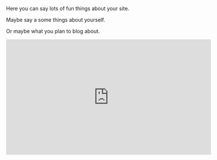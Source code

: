Here you can say lots of fun things about your site.

Maybe say a some things about yourself.

Or maybe what you plan to blog about.

<iframe width="560" height="315" src="https://www.youtube-nocookie.com/embed/1eHkQioB8i4" title="YouTube video player" frameborder="0" allow="accelerometer; autoplay; clipboard-write; encrypted-media; gyroscope; picture-in-picture" allowfullscreen></iframe>

